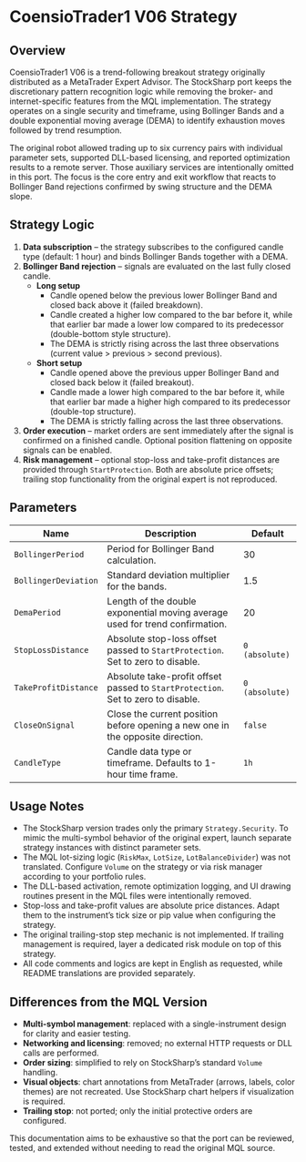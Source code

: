 # CoensioTrader1 V06 Strategy

## Overview
CoensioTrader1 V06 is a trend-following breakout strategy originally distributed as a MetaTrader Expert Advisor. The StockSharp port keeps the discretionary pattern recognition logic while removing the broker- and internet-specific features from the MQL implementation. The strategy operates on a single security and timeframe, using Bollinger Bands and a double exponential moving average (DEMA) to identify exhaustion moves followed by trend resumption.

The original robot allowed trading up to six currency pairs with individual parameter sets, supported DLL-based licensing, and reported optimization results to a remote server. Those auxiliary services are intentionally omitted in this port. The focus is the core entry and exit workflow that reacts to Bollinger Band rejections confirmed by swing structure and the DEMA slope.

## Strategy Logic
1. **Data subscription** – the strategy subscribes to the configured candle type (default: 1 hour) and binds Bollinger Bands together with a DEMA.
2. **Bollinger Band rejection** – signals are evaluated on the last fully closed candle.
   - **Long setup**
     - Candle opened below the previous lower Bollinger Band and closed back above it (failed breakdown).
     - Candle created a higher low compared to the bar before it, while that earlier bar made a lower low compared to its predecessor (double-bottom style structure).
     - The DEMA is strictly rising across the last three observations (current value > previous > second previous).
   - **Short setup**
     - Candle opened above the previous upper Bollinger Band and closed back below it (failed breakout).
     - Candle made a lower high compared to the bar before it, while that earlier bar made a higher high compared to its predecessor (double-top structure).
     - The DEMA is strictly falling across the last three observations.
3. **Order execution** – market orders are sent immediately after the signal is confirmed on a finished candle. Optional position flattening on opposite signals can be enabled.
4. **Risk management** – optional stop-loss and take-profit distances are provided through `StartProtection`. Both are absolute price offsets; trailing stop functionality from the original expert is not reproduced.

## Parameters
| Name | Description | Default |
| ---- | ----------- | ------- |
| `BollingerPeriod` | Period for Bollinger Band calculation. | 30 |
| `BollingerDeviation` | Standard deviation multiplier for the bands. | 1.5 |
| `DemaPeriod` | Length of the double exponential moving average used for trend confirmation. | 20 |
| `StopLossDistance` | Absolute stop-loss offset passed to `StartProtection`. Set to zero to disable. | `0 (absolute)` |
| `TakeProfitDistance` | Absolute take-profit offset passed to `StartProtection`. Set to zero to disable. | `0 (absolute)` |
| `CloseOnSignal` | Close the current position before opening a new one in the opposite direction. | `false` |
| `CandleType` | Candle data type or timeframe. Defaults to 1-hour time frame. | `1h` |

## Usage Notes
- The StockSharp version trades only the primary `Strategy.Security`. To mimic the multi-symbol behavior of the original expert, launch separate strategy instances with distinct parameter sets.
- The MQL lot-sizing logic (`RiskMax`, `LotSize`, `LotBalanceDivider`) was not translated. Configure `Volume` on the strategy or via risk manager according to your portfolio rules.
- The DLL-based activation, remote optimization logging, and UI drawing routines present in the MQL files were intentionally removed.
- Stop-loss and take-profit values are absolute price distances. Adapt them to the instrument’s tick size or pip value when configuring the strategy.
- The original trailing-stop step mechanic is not implemented. If trailing management is required, layer a dedicated risk module on top of this strategy.
- All code comments and logics are kept in English as requested, while README translations are provided separately.

## Differences from the MQL Version
- **Multi-symbol management**: replaced with a single-instrument design for clarity and easier testing.
- **Networking and licensing**: removed; no external HTTP requests or DLL calls are performed.
- **Order sizing**: simplified to rely on StockSharp’s standard `Volume` handling.
- **Visual objects**: chart annotations from MetaTrader (arrows, labels, color themes) are not recreated. Use StockSharp chart helpers if visualization is required.
- **Trailing stop**: not ported; only the initial protective orders are configured.

This documentation aims to be exhaustive so that the port can be reviewed, tested, and extended without needing to read the original MQL source.
